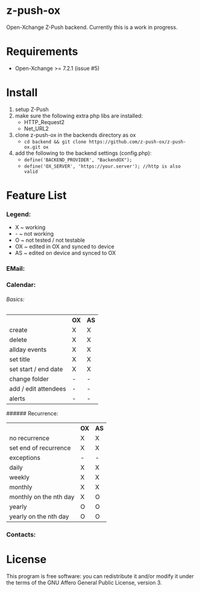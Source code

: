 z-push-ox
=========

Open-Xchange Z-Push backend. Currently this is a work in progress.


Requirements
=======
   - Open-Xchange >= 7.2.1 (issue #5)

Install
=======

1. setup Z-Push
2. make sure the following extra php libs are installed:
    * HTTP\_Request2
    * Net\_URL2
3. clone z-push-ox in the backends directory as ox
    * `cd backend && git clone https://github.com/z-push-ox/z-push-ox.git ox`
4. add the following to the backend settings (config.php):
    * `define('BACKEND_PROVIDER', "BackendOX");`
    * `define('OX_SERVER', 'https://your.server'); //http is also valid`


Feature List
============

### Legend:
  - X ~ working
  - \- ~ not working
  - O ~ not tested / not testable
  - OX ~ edited in OX and synced to device
  - AS ~ edited on device and synced to OX

### EMail:

### Calendar:
###### Basics:
<table>
  <tr>
    <th></th>
    <th>OX</th>
    <th>AS</th>
  </tr>
  <tr>
    <td>create</td>
    <td>X</td>
    <td>X</td>
  </tr>
  <tr>
    <td>delete</td>
    <td>X</td>
    <td>X</td>
  </tr>
  <tr>
    <td>allday events</td>
    <td>X</td>
    <td>X</td>
  </tr>
  <tr>
    <td>set title</td>
    <td>X</td>
    <td>X</td>
  </tr>
  <tr>
    <td>set start / end date</td>
    <td>X</td>
    <td>X</td>
  </tr>
  <tr>
    <td>change folder</td>
    <td>-</td>
    <td>-</td>
  </tr>
  <tr>
    <td>add / edit attendees</td>
    <td>-</td>
    <td>-</td>
  </tr>
  <tr>
    <td>alerts</td>
    <td>-</td>
    <td>-</td>
  </tr>
</table>
###### Recurrence:
<table>
  <tr>
    <th></th>
    <th>OX</th>
    <th>AS</th>
  </tr>
  <tr>
    <td>no recurrence</td>
    <td>X</td>
    <td>X</td>
  </tr>
  <tr>
    <td>set end of recurrence</td>
    <td>X</td>
    <td>X</td>
  </tr>
  <tr>
    <td>exceptions</td>
    <td>-</td>
    <td>-</td>
  </tr>
  <tr>
    <td>daily</td>
    <td>X</td>
    <td>X</td>
  </tr>
  <tr>
    <td>weekly</td>
    <td>X</td>
    <td>X</td>
  </tr>
  <tr>
    <td>monthly</td>
    <td>X</td>
    <td>X</td>
  </tr>
  <tr>
    <td>monthly on the nth day</td>
    <td>X</td>
    <td>O</td>
  </tr>
  <tr>
    <td>yearly</td>
    <td>O</td>
    <td>O</td>
  </tr>
  <tr>
    <td>yearly on the nth day</td>
    <td>O</td>
    <td>O</td>
  </tr>
</table>

### Contacts:

License
=======

This program is free software: you can redistribute it and/or modify it under 
the terms of the GNU Affero General Public License, version 3.
